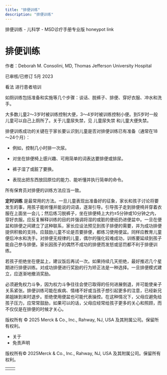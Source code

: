 ```yaml
---
title: "排便训练"
description: "排便训练"
---
```


﻿排便训练 \- 儿科学 \- MSD诊疗手册专业版 honeypot link

# 排便训练

作者：Deborah M. Consolini, MD, Thomas Jefferson University Hospital

已审核/已修订 5月 2023

看法 进行患者培训

如厕训练包括准备和实施等几个步骤：谈话、脱裤子、排便、穿好衣服、冲水和洗手。

大多数儿童2～3岁时被训练控制大便，3～4岁时被训练控制小便。到5岁时一般儿童可以自己上厕所了。关于儿童尿失禁，见 儿童尿失禁 和儿童大便失禁。

排便训练成功的关键在于家长要认识到儿童是否对排便训练已有准备（通常在18～24个月）：

- 例如，控制几小时排一次尿。

- 对坐在排便椅上感兴趣、可用简单的词表达要排便或排尿。

- 裤子湿了或脏了要换。

- 表现出把东西放回原位的能力、能听懂并执行简单的命令。


所有保育员对排便的训练方法应当一致。

**定时训练** 是最常用的方法。一旦儿童表现出准备好的征象，家长和孩子讨论将要发生的事，用孩子能听懂并能说的词语，逐渐引导。引导孩子走到排便椅并穿着衣服在上面坐一会儿；然后练习脱裤子，坐在排便椅上大约≤5分钟或10分钟之内，穿好衣服。应反复解释训练的目的并强调将湿的或脏的便纸扔进便盆中。一旦在便盆和排便之间建立了这种联系，家长应设法预见到孩子排便的需要，并为成功排便提供积极的支持。应鼓励儿童不论是否要排便，都练习使用便盆。同样应教育儿童便后冲水和洗手。对排便无规律的儿童，偶尔的强化较难成功，训练要延续到孩子能自己参与排便。家长因孩子的偶然不成功的排便而发怒或惩罚都不利于排便训练。

若孩子拒绝坐在便盆上，建议饭后再试一次。如果持续几天拒绝，最好推迟几个星期进行排便训练。对成功排便进行奖励的行为矫正法是一种选择。一旦排便模式建立，应逐渐地撤消奖励。

必须避免权力斗争，因为权力斗争往往会使已取得的任何进展倒退，并可能使亲子关系紧张。排便训练可能在疾病、情绪不好或当孩子想引起更多的注意，已经新兄弟姐妹到来时退步。拒绝使用便盆也可能代表操控。在这种情况下，父母应避免给孩子压力，应常常鼓励，如果可以的话，父母应经常给孩子更多的关心和照顾，而不仅仅是在排便的时候才关心。



版权所有 © 2025
Merck & Co., Inc., Rahway, NJ, USA 及其附属公司。保留所有权利。

- 关于
- 免责声明

版权所有© 2025Merck & Co., Inc., Rahway, NJ, USA 及其附属公司。保留所有权利。

|     |     |
| --- | --- |
|  |  |